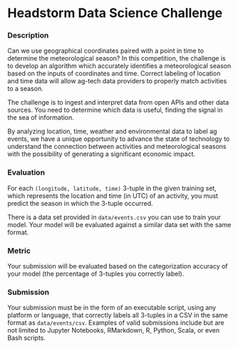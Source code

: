 # Headstorm Data Science Challenge

### Description

Can we use geographical coordinates paired with a point in time to determine the meteorological season?
In this competition, the challenge is to develop an algorithm which accurately identifies
a meteorological season based on the inputs of coordinates and time. Correct labeling of location and time
data will allow ag-tech data providers to properly match activities to a season.

The challenge is to ingest and interpret data from open APIs and other data sources. You need to determine
which data is useful, finding the signal in the sea of information.

By analyzing location, time, weather and environmental data to label ag events, we have a unique
opportunity to advance the state of technology to understand the connection between 
activities and meteorological seasons with the possibility of generating a significant economic impact.

### Evaluation
For each `(longitude, latitude, time)` 3-tuple in the given training set, which represents the location and time 
(in UTC) of an activity, you must predict the season in which the 3-tuple occurred.

There is a data set provided in `data/events.csv` you can use to train your model.  Your model
will be evaluated against a similar data set with the same format.

### Metric
Your submission will be evaluated based on the categorization accuracy of your model 
(the percentage of 3-tuples you correctly label).

### Submission
Your submission must be in the form of an executable script, using any platform or language, that correctly
labels all 3-tuples in a CSV in the same format as `data/events/csv`.  Examples of valid submissions
include but are not limited to Jupyter Notebooks, RMarkdown, R, Python, Scala, or even Bash scripts.
